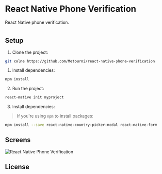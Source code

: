 # React Native Phone Verification
React Native phone verification.

# 

## Setup 

1. Clone the project:

  ```bash
  git colne https://github.com/Metourni/react-native-phone-verification
  ```

1. Install dependencies:

  ```bash
  npm install
  ```

2. Run the project:

  ```bash
  react-native init myproject
  ```

3. Install dependencies:

  > If you're using `npm` to install packages:

  ```bash
  npm install --save react-native-country-picker-modal react-native-form react-native-loading-spinner-overlay
  ```


## Screens

![React Native Phone Verification][screens]

## License


[screens]: https://github.com/Metourni/react-native-phone-verification/doc/app-screens.png
